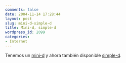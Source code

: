 ```yaml
---
comments: false
date: 2004-11-14 17:28:44
layout: post
slug: mini-d-simple-d
title: Mini-d, simple-d
wordpress_id: 2099
categories:
- Internet
---
```


Tenemos un [mini-d](http://www.minid.net) y ahora también disponible [simple-d](http://www.simple-d.net/).




 
